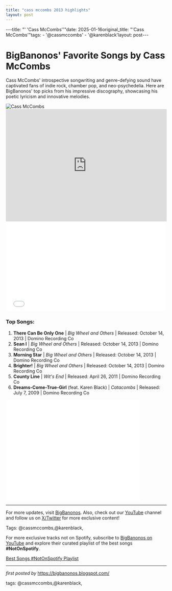 ```yaml
---
title: "cass mccombs 2013 highlights"
layout: post
---
```

---title: "' 'Cass McCombs''"date: 2025-01-16original_title: "'Cass McCombs'"tags:  - '@cassmccombs'  - '@karenblack'layout: post---<!-- Title of the Post --><h1 >BigBanonos' Favorite Songs by Cass McCombs</h1> <!-- Introductory Text --><p >Cass McCombs' introspective songwriting and genre-defying sound have captivated fans of indie rock, chamber pop, and neo-psychedelia. Here are BigBanonos' top picks from his impressive discography, showcasing his poetic lyricism and innovative melodies.</p> <!-- Featured Image --><div > <img src="https://media.pitchfork.com/photos/6266bb5bc85171592b8a6b9e/4:3/w_3284,h_2463,c_limit/Cass-McCombs.jpg" alt="Cass McCombs"></div> <!-- Spotify Playlist Embed --><div > <iframe src="https://open.spotify.com/embed/playlist/5PZ5WFAcD4TGb5H3zpndjW?utm_source=generator" width="100%" height="352" frameborder="0" allowfullscreen="" allow="autoplay; clipboard-write; encrypted-media; fullscreen; picture-in-picture" loading="lazy"></iframe></div> <!-- Vimeo Embed --><div > <iframe allowfullscreen="" frameborder="0" height="281" mozallowfullscreen="" src="//player.vimeo.com/video/70978857" webkitallowfullscreen="" width="500"></iframe></div> <!-- Song Information --><h3>Top Songs:</h3><ol> <li><strong>There Can Be Only One</strong> | <em>Big Wheel and Others</em> | Released: October 14, 2013 | Domino Recording Co</li> <li><strong>Sean I</strong> | <em>Big Wheel and Others</em> | Released: October 14, 2013 | Domino Recording Co</li> <li><strong>Morning Star</strong> | <em>Big Wheel and Others</em> | Released: October 14, 2013 | Domino Recording Co</li> <li><strong>Brighter!</strong> | <em>Big Wheel and Others</em> | Released: October 14, 2013 | Domino Recording Co</li> <li><strong>County Line</strong> | <em>Wit's End</em> | Released: April 26, 2011 | Domino Recording Co</li> <li><strong>Dreams-Come-True-Girl</strong> (feat. Karen Black) | <em>Catacombs</em> | Released: July 7, 2009 | Domino Recording Co</li></ol> <!-- YouTube Video Embed --><div > <iframe allowfullscreen="" frameborder="0" height="315" src="//www.youtube.com/embed/XnX0vLCMIK0" width="420"></iframe></div> <!-- Footer Links --><hr /><p >For more updates, visit <a href="https://bigbanonos.blogspot.com/" target="_blank">BigBanonos</a>. Also, check out our <a href="https://www.youtube.com/@BigBanonos" target="_blank">YouTube</a> channel and follow us on <a href="https://x.com/bigbanonos" target="_blank">X/Twitter</a> for more exclusive content!</p> <!-- Tags --><p >Tags: @cassmccombs,@karenblack,</p><!--Subscribe and Playlist Links--><div>    <p>For more exclusive tracks not on Spotify, subscribe to <a href="https://www.youtube.com/@BigBanonos" target="_blank">BigBanonos on YouTube</a> and explore their curated playlist of the best songs <strong>#NotOnSpotify</strong>.</p>    <p><a href="https://www.youtube.com/playlist?list=PLtuNtuTatqI0kFahUCbtbfenC_ET5O_tr" target="_blank">Best Songs #NotOnSpotify Playlist<br /></a></p></div><hr /><p><em>first posted by</em> <a href="https://bigbanonos.blogspot.com/" rel="noopener" target="_new">https://bigbanonos.blogspot.com/</a></p><p>tags: @cassmccombs,@karenblack,</p>